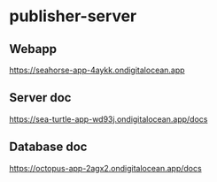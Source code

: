# publisher-server

## Webapp

https://seahorse-app-4aykk.ondigitalocean.app

## Server doc

https://sea-turtle-app-wd93j.ondigitalocean.app/docs

## Database doc

https://octopus-app-2agx2.ondigitalocean.app/docs
